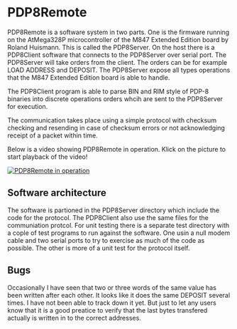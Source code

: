 # PDP8Remote

PDP8Remote is a software system in two parts. One is the firmware running on the AtMega328P microcontroller of the M847 Extended Edition board by Roland Huismann. This is called the PDP8Server. On the host there is a PDP8Client software that connects to the PDP8Server over serial port. The PDP8Server will take orders from the client. The orders can be for example LOAD ADDRESS and DEPOSIT. The PDP8Server expose all types operations that the M847 Extended Edition board is able to handle.

The PDP8Client program is able to parse BIN and RIM style of PDP-8 binaries into discrete operations orders whcih are sent to the PDP8Server for execution.

The communication takes place using a simple protocol with checksum checking and resending in case of checksum errors or not acknowledging receipt of a packet within time.

Below is a video showing PDP8Remote in operation. Klick on the picture to start playback of the video!

[![PDP8Remote in operation](http://img.youtube.com/vi/JFOzHFRHOXM/0.jpg)](http://www.youtube.com/watch?v=JFOzHFRHOXM)

## Software architecture

The software is partioned in the PDP8Server directory which include the code for the protocol. The PDP8Client also use the same files for the communiation protcol. For unit testing there is a separate test directory with a cople of test programs to run against the software. One usin a null modem cable and two serial ports to try to exercise as much of the code as possible. The other is more of a unit test for the protocol itself.

## Bugs

Occasionally I have seen that two or three words of the same value has been written after each other. It looks like it does the same DEPOSIT several times. I have not been able to track down it yet. But just to let any users know that it is a good preatice to verify that the last bytes transfered actually is written in to the correct addresses.

